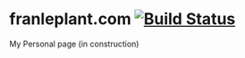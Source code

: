 # franleplant.com [![Build Status](https://travis-ci.org/franleplant/franleplant.com.svg?branch=master)](https://travis-ci.org/franleplant/franleplant.com)
My Personal page (in construction)
